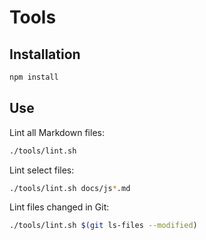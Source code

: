 # Tools

## Installation

```sh
npm install
```

## Use

Lint all Markdown files:

```sh
./tools/lint.sh
```

Lint select files:

```sh
./tools/lint.sh docs/js*.md
```

Lint files changed in Git:

```sh
./tools/lint.sh $(git ls-files --modified)
```
